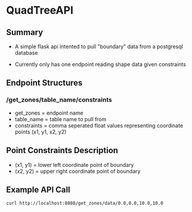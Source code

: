 # QuadTreeAPI

## Summary
- A simple flask api intented to pull "boundary" data from a postgresql database 

-  Currently only has one endpoint reading shape data given constraints

## Endpoint Structures

### /get_zones/table_name/constraints
- get_zones = endpoint name
- table_name = table name to pull from
- constraints = comma seperated float values representing coordinate points (x1, y1, x2, y2) 

## Point Constraints Description
- (x1, y1) = lower left coordinate point of boundary
- (x2, y2) = upper right coordinate point of boundary

## Example API Call

```
curl http://localhost:8080/get_zones/data/0.0,0.0,10.0,10.0
```